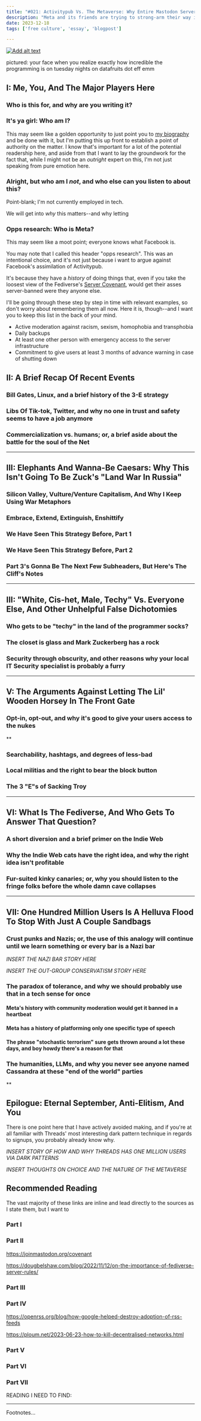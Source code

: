 ```yaml
---
title: "#021: Activitypub Vs. The Metaverse: Why Entire Mastodon Servers Are Blocking One Hundred Million Users And Why You Should Be On Board With That"
description: "Meta and its friends are trying to strong-arm their way into Activitypub and the Fediverse. Here's a fairly thorough explanation as to why that's a shit deal for everyone involved."  
date: 2023-12-18
tags: ['free culture', 'essay', 'blogpost']

---
```


<div class="floatright caption">
  <p><a href="https://youtu.be/L0CL__Tvp-o"><img src="/blog/0020/00.jpg" alt="Add alt text"/></a></p>
  <p>pictured: your face when you realize exactly how incredible the programming is on tuesday nights on datafruits dot eff emm</p>
</div>

## I: Me, You, And The Major Players Here

### Who is this for, and why are you writing it?



### It's ya girl: Who am I?

This may seem like a golden opportunity to just point you to [my biography](https://sarahallenreed.com/resume/bio) and be done with it, but I'm putting this up front to establish a point of authority on the matter. I know that's important for a lot of the potential readership here, and aside from that I want to lay the groundwork for the fact that, while I might not be an *outright* expert on this, I'm not just speaking from pure emotion here.

### Alright, but who am I *not*, and who else can you listen to about this?

Point-blank; I'm not currently employed in tech.

We will get into *why* this matters--and why letting 

### Opps research: Who is Meta?

This may seem like a moot point; everyone knows what Facebook is. 

You may note that I called this header "opps research". This was an intentional choice, and it's not just because i want to argue against Facebook's assimilation of Activitypub. 

It's because they have a *history* of doing things that, even if you take the loosest view of the Fediverse's [Server Covenant](https://joinmastodon.org/covenant), would get their asses server-banned were they anyone else.

I'll be going through these step by step in time with relevant examples, so don't worry about remembering them all now. Here it is, though--and I want you to keep this list in the back of your mind.

* Active moderation against racism, sexism, homophobia and transphobia   
* Daily backups   
* At least one other person with emergency access to the server infrastructure   
* Commitment to give users at least 3 months of advance warning in case of shutting down     

 

## II: A Brief Recap Of Recent Events

### Bill Gates, Linux, and a brief history of the 3-E strategy

### Libs Of Tik-tok, Twitter, and why no one in trust and safety seems to have a job anymore

### Commercialization vs. humans; or, a brief aside about the battle for the soul of the Net

---

## III: Elephants And Wanna-Be Caesars: Why This Isn't Going To Be Zuck's "Land War In Russia"

### Silicon Valley, Vulture/Venture Capitalism, And Why I Keep Using War Metaphors

### Embrace, Extend, Extinguish, Enshittify

### We Have Seen This Strategy Before, Part 1

### We Have Seen This Strategy Before, Part 2

### Part 3's Gonna Be The Next Few Subheaders, But Here's The Cliff's Notes

---

## III: "White, Cis-het, Male, Techy" Vs. Everyone Else, And Other Unhelpful False Dichotomies

### Who gets to be "techy" in the land of the programmer socks?


### The closet is glass and Mark Zuckerberg has a rock

### Security through obscurity, and other reasons why your local IT Security specialist is probably a furry

---

## V: The Arguments Against Letting The Lil' Wooden Horsey In The Front Gate

### Opt-in, opt-out, and why it's good to give your users access to the nukes

**

### Searchability, hashtags, and degrees of less-bad

### Local militias and the right to bear the block button

### The 3 "E"s of Sacking Troy

---

## VI: What Is The Fediverse, And Who Gets To Answer That Question?

### A short diversion and a brief primer on the Indie Web

### Why the Indie Web cats have the right idea, and why the right idea isn't profitable

### Fur-suited kinky canaries; or, why you should listen to the fringe folks before the whole damn cave collapses

---

## VII: One Hundred Million Users Is A Helluva Flood To Stop With Just A Couple Sandbags

### Crust punks and Nazis; or, the use of this analogy will continue until we learn something or every bar is a Nazi bar

*INSERT THE NAZI BAR STORY HERE*

*INSERT THE OUT-GROUP CONSERVATISM STORY HERE*

### The paradox of tolerance, and why we should probably use that in a tech sense for once

#### Meta's history with community moderation would get it banned in a heartbeat

#### Meta has a history of platforming only one specific type of speech

#### The phrase "stochastic terrorism" sure gets thrown around a lot these days, and boy howdy there's a reason for that

### The humanities, LLMs, and why you never see anyone named Cassandra at these "end of the world" parties

**

## Epilogue: Eternal September, Anti-Elitism, And You

There is one point here that I have actively avoided making, and if you're at all familiar with Threads' most interesting dark pattern technique in regards to signups, you probably already know why.

*INSERT STORY OF HOW AND WHY THREADS HAS ONE MILLION USERS VIA DARK PATTERNS*

*INSERT THOUGHTS ON CHOICE AND THE NATURE OF THE METAVERSE*

## Recommended Reading 

The vast majority of these links are inline and lead directly to the sources as I state them, but I want to 

### Part I

### Part II

https://joinmastodon.org/covenant

https://dougbelshaw.com/blog/2022/11/12/on-the-importance-of-fediverse-server-rules/

### Part III

### Part IV

https://openrss.org/blog/how-google-helped-destroy-adoption-of-rss-feeds

https://ploum.net/2023-06-23-how-to-kill-decentralised-networks.html

### Part V

### Part VI

### Part VII

READING I NEED TO FIND:



--- 
Footnotes...

[^1]: 